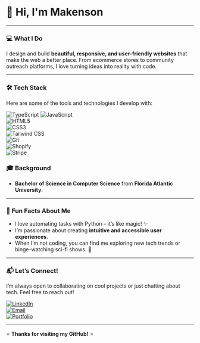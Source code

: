 # 👋 Hi, I'm Makenson
  
---

### 💻 **What I Do**  
I design and build **beautiful, responsive, and user-friendly websites** that make the web a better place. From ecommerce stores to community outreach platforms, I love turning ideas into reality with code.  

---

### 🛠️ **Tech Stack**  
Here are some of the tools and technologies I develop with:  

  ![TypeScript](https://img.shields.io/badge/-TypeScript-3178C6?style=flat&logo=typescript&logoColor=white) 
  ![JavaScript](https://img.shields.io/badge/-JavaScript-F7DF1E?style=flat&logo=javascript&logoColor=black)   
  ![HTML5](https://img.shields.io/badge/-HTML5-E34F26?style=flat&logo=html5&logoColor=white)  
  ![CSS3](https://img.shields.io/badge/-CSS3-1572B6?style=flat&logo=css3&logoColor=white)  
  ![Tailwind CSS](https://img.shields.io/badge/-Tailwind_CSS-06B6D4?style=flat&logo=tailwind-css&logoColor=white)   
  ![Git](https://img.shields.io/badge/-Git-F05032?style=flat&logo=git&logoColor=white)  
  ![Shopify](https://img.shields.io/badge/-Shopify-7AB55C?style=flat&logo=shopify&logoColor=white)  
  ![Stripe](https://img.shields.io/badge/-Stripe-008CDD?style=flat&logo=stripe&logoColor=white)  

### 🎓 **Background**  
- **Bachelor of Science in Computer Science** from **Florida Atlantic University**.    

---

### 🎨 **Fun Facts About Me**  
- I love automating tasks with Python – it’s like magic! ✨  
- I’m passionate about creating **intuitive and accessible user experiences**.  
- When I’m not coding, you can find me exploring new tech trends or binge-watching sci-fi shows. 🚀  

---

### 📬 **Let’s Connect!**  
I’m always open to collaborating on cool projects or just chatting about tech. Feel free to reach out!  

[![LinkedIn](https://img.shields.io/badge/-LinkedIn-0A66C2?style=flat&logo=linkedin&logoColor=white)](https://www.linkedin.com/in/makenson-noel/)  
[![Email](https://img.shields.io/badge/-Email-D14836?style=flat&logo=gmail&logoColor=white)](mailto:makensoninoel@gmail.com)  
[![Portfolio](https://img.shields.io/badge/-Portfolio-FF7139?style=flat&logo=firefox&logoColor=white)](https://www.makenson.com/)  

---

⭐ **Thanks for visiting my GitHub!** ⭐  
